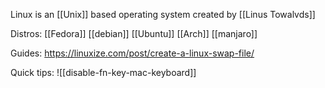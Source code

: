 Linux is an [[Unix]] based operating system created by [[Linus Towalvds]]

Distros:
[[Fedora]]
[[debian]]
[[Ubuntu]]
[[Arch]]
[[manjaro]]

Guides:
https://linuxize.com/post/create-a-linux-swap-file/

Quick tips:
![[disable-fn-key-mac-keyboard]]

